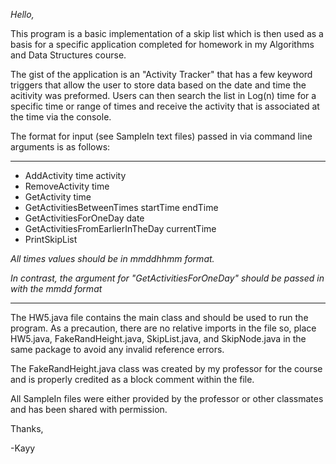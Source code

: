 *Hello,*

This program is a basic implementation of a skip list which is then used as a basis for a specific application completed for homework in my Algorithms and Data Structures course.

The gist of the application is an "Activity Tracker" that has a few keyword triggers that allow the user to store data based on the date and time the acitivity was preformed. Users can then search the list in Log(n) time for a specific time or range of times and receive the activity that is associated at the time via the console.

The format for input (see SampleIn text files) passed in via command line arguments is as follows:

------------

- AddActivity time activity
- RemoveActivity time
- GetActivity time
- GetActivitiesBetweenTimes startTime endTime
- GetActivitiesForOneDay date
- GetActivitiesFromEarlierInTheDay currentTime
- PrintSkipList

*All times values should be in mmddhhmm format.*

*In contrast, the argument for "GetActivitiesForOneDay" should be passed in with the mmdd format*

------------
The HW5.java file contains the main class and should be used to run the program. As a precaution, there are no relative imports in the file so, place HW5.java, FakeRandHeight.java, SkipList.java, and SkipNode.java in the same package to avoid any invalid reference errors.

The FakeRandHeight.java class was created by my professor for the course and is properly credited as a block comment within the file.

All SampleIn files were either provided by the professor or other classmates and has been shared with permission.

Thanks,

\-Kayy
